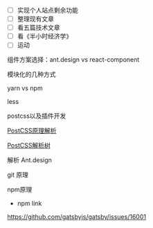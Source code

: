 - [ ] 实现个人站点剩余功能
- [ ] 整理现有文章
- [ ] 看五篇技术文章
- [ ] 看《半小时经济学》
- [ ] 运动

组件方案选择：ant.design vs react-component

模块化的几种方式

yarn vs npm

less



postcss以及插件开发

[PostCSS原理解析](https://zhuanlan.zhihu.com/p/109495688)

[PostCSS解析树](https://astexplorer.net/#/gist/244e2fb4da940df52bf0f4b94277db44/e79aff44611020b22cfd9708f3a99ce09b7d67a8)



解析 Ant.design

git 原理



npm原理

- npm link





https://github.com/gatsbyjs/gatsby/issues/16001